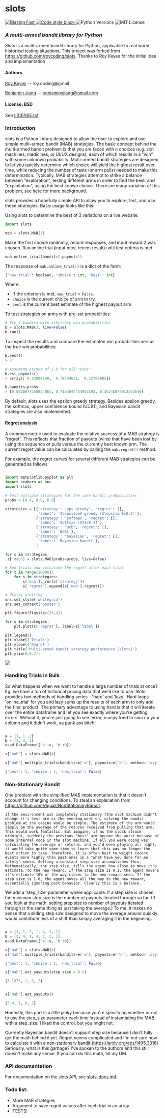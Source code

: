 # slots

<a href="https://twitter.com/acdlite/status/974390255393505280">
  <img alt="Blazing Fast" src="https://img.shields.io/badge/speed-blazing%20%F0%9F%94%A5-brightgreen.svg?style=flat-square">
</a>

<a href="https://github.com/ambv/black">
    <img alt="Code style black" src="https://img.shields.io/badge/code%20style-black-000000.svg">
</a>

<a>
    <img alt="Python Versions" src="https://img.shields.io/pypi/pyversions/Django.svg">
</a>


<a>
    <img alt="MIT License" src="https://img.shields.io/packagist/l/doctrine/orm.svg">
</a>


### *A multi-armed bandit library for Python*

Slots is a multi-armed bandit library for Python, applicable to real world historical testing situations. 
This project was forked from https://github.com/roycoding/slots. Thanks to Roy Keyes for the initial idea and implementation

#### Authors
[Roy Keyes](https://roycoding.github.io) -- roy.coding@gmail

[Benjamin Jiang](https://www.jiangmadethis.com) -- benjaminyjiang@gmail.com

#### License: BSD
See [LICENSE.txt](https://github.com/Chryzanthemum/slots/blob/master/LICENSE.txt)


### Introduction
slots is a Python library designed to allow the user to explore and use simple multi-armed bandit (MAB) strategies. The basic concept behind the multi-armed bandit problem is that you are faced with *n* choices (e.g. slot machines, medicines, or UI/UX designs), each of which results in a "win" with some unknown probability. Multi-armed bandit strategies are designed to let you quickly determine which choice will yield the highest result over time, while reducing the number of tests (or arm pulls) needed to make this determination. Typically, MAB strategies attempt to strike a balance between "exploration", testing different arms in order to find the best, and "exploitation", using the best known choice. There are many variation of this problem, see [here](https://en.wikipedia.org/wiki/Multi-armed_bandit) for more background.

slots provides a hopefully simple API to allow you to explore, test, and use these strategies. Basic usage looks like this:

Using slots to determine the best of 3 variations on a live website.
```Python
import slots

mab = slots.MAB(3)
```

Make the first choice randomly, record responses, and input reward 2 was chosen. Run online trial (input most recent result) until test criteria is met.
```Python
mab.online_trial(bandit=2,payout=1)
```

The response of `mab.online_trial()` is a dict of the form:
```Python
{'new_trial': boolean, 'choice': int, 'best': int}
```
Where:
- If the criterion is met, `new_trial` = `False`.
- `choice` is the current choice of arm to try.
- `best` is the current best estimate of the highest payout arm.


To test strategies on arms with pre-set probabilities:

```Python
# Try 3 bandits with arbitrary win probabilities
b = slots.MAB(3, live=False)
b.run()
```

To inspect the results and compare the estimated win probabilities versus the true win probabilities:
```Python
b.best()
> 0

# Assuming payout of 1.0 for all "wins"
b.est_payouts()
> array([ 0.83888149,  0.78534031,  0.32786885])

b.bandits.probs
> [0.8020877268854065, 0.7185844454955193, 0.16348877912363646]
```

By default, slots uses the epsilon greedy strategy. Besides epsilon greedy, the softmax, upper confidence bound (UCB1), and Bayesian bandit strategies are also implemented.

#### Regret analysis
A common metric used to evaluate the relative success of a MAB strategy is "regret". This reflects that fraction of payouts (wins) that have been lost by using the sequence of pulls versus the currently best known arm. The current regret value can be calculated by calling the `mab.regret()` method.

For example, the regret curves for several different MAB strategies can be generated as follows:
```Python

import matplotlib.pyplot as plt
import seaborn as sns
import slots

# Test multiple strategies for the same bandit probabilities
probs = [0.4, 0.9, 0.8]

strategies = [{'strategy': 'eps_greedy', 'regret': [],
               'label': '$\epsilon$-greedy ($\epsilon$=0.1)'},
              {'strategy': 'softmax', 'regret': [],
               'label': 'Softmax ($T$=0.1)'},
              {'strategy': 'ucb', 'regret': [],
               'label': 'UCB1'},
              {'strategy': 'bayesian', 'regret': [],
               'label': 'Bayesian bandit'},
              ]

for s in strategies:
 s['mab'] = slots.MAB(probs=probs, live=False)

# Run trials and calculate the regret after each trial
for t in range(10000):
    for s in strategies:
        s['mab']._run(s['strategy'])
        s['regret'].append(s['mab'].regret())

# Pretty plotting
sns.set_style('whitegrid')
sns.set_context('poster')

plt.figure(figsize=(15,4))

for s in strategies:
    plt.plot(s['regret'], label=s['label'])

plt.legend()
plt.xlabel('Trials')
plt.ylabel('Regret')
plt.title('Multi-armed bandit strategy performance (slots)')
plt.ylim(0,0.2);
```
![](./misc/regret_plot.png)

### Handling Trials in Bulk
So what happens when we want to handle a large number of trials at once? Eg, we have a ton of historical pricing data that we'd like to use. Slots provides two methods of handling series - 'hard' and 'lazy'. Hard loops 'online_trial' for you and lazy sums up the results of each arm to only add the final product. The primary advantage to using hard is that it will iterate over the entire dataframe and let you see exactly where you're getting errors. Without it, you're just going to see 'error, numpy tried to sum up your column and it didn't work, ya punk ass bitch'. 

```Python

a = [1, 1 ,2]
b = [3, 4, 1]
e=pd.DataFrame({'a':a, 'b':b}) 

s['mab'] = slots.MAB(4)

s['mab'].multiple_trials(bandits=e['a'], payouts=e['b'], method='lazy')

{'best': 1, 'choice': 1, 'new_trial': False}

```



### Non-Stationary Bandit 
One problem with the simplified MAB implementation is that it doesn't account for changing conditions. To steal an explanation from https://github.com/dquail/NonStationaryBandit: 

```If the environment was completely stationary (the slot machine didn't change it's best arm as the evening went on, solving the bandit problem at the casino would be simple. The estimate of the arm would simply be the average of the returns received from pulling that arm. This would work fantastic. But imagine, if as the clock struck midnight, suddenly the previous "best" arm became the worst because of some internal code in the slot machine. If all you were doing was calculating the average of returns, and you'd been playing all night, it would take quite some time to learn that this was no longer the best action to take. Therefore, it is often best to weight recent events more highly than past ones in a "what have you done for me lately" sense. Setting a constant step size accomplishes this. Mathematically, the step size, tells the agent how close to move it's estimate, to the new reward. If the step size is 0.1, the agent move's it's estimate 10% of the way closer to the new reward seen. If the step size is 1.0, the agent moves all the way to the new reward, essentially ignoring past behavior. Clearly this is a balance.```

We add a 'step_size' parameter where applicable. If a step size is chosen, the minimum step size is the number of payouts iterated through so far. (If you look at the math, setting step size to number of payouts iterated through is the same thing as just taking the average.) To me, it makes no sense that a sliding step size designed to move the average around quickly would contribute less of a shift than simply averaging it in the beginning. 


```Python

a = [1, 1, 2, 1, 4, 1, 1]
b = [3, 4, 1, 4, 2, 3, 3]
e=pd.DataFrame({'a':a, 'b':b}) 

s['mab'] = slots.MAB(4)
s['mab'].multiple_trials(bandits=e['a'], payouts=e['b'], method='lazy', step_size = 0.5)

{'best': 1, 'choice': 1, 'new_trial': False}

s['mab'].est_payouts(step_size = 0.5)

{3.1875, 1, 0, 2}


s['mab'].est_payouts()

{3.4, 1, 0, 2}

```
    
Honestly, this part is a little janky because you're specifying whether or not to use the step_size parameter each time instead of instantiating the MAB with a step_size. I liked the control, but you might not. 

Currently Bayesian bandit doesn't support step size because I don't fully get the math behind it yet. 
Regret seems complicated and I'm not sure how to calculate it with a non-stationary bandit.(https://arxiv.org/abs/1405.3316) Seriously, what is this garbage? I've spoken to the authors and this still doesn't make any sense. If you can do this math, hit my DM. 

### API documentation
For documentation on the slots API, see [slots-docs.md](https://github.com/Chryzanthemum/slots/blob/master/docs/slots-docs.md).


### Todo list:
- More MAB strategies
- Argument to save regret values after each trial in an array.
- TESTS!
